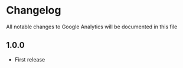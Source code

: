 # Changelog

All notable changes to Google Analytics will be documented in this file

## 1.0.0
- First release